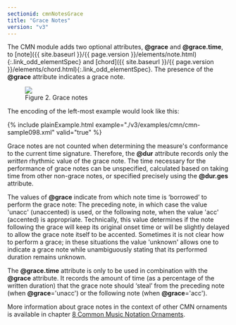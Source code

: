 ```yaml
---
sectionid: cmnNotesGrace
title: "Grace Notes"
version: "v3"
---
```




The CMN module adds two optional attributes, **@grace** and
**@grace.time**, to [note]({{ site.baseurl }}/{{ page.version }}/elements/note.html){:.link_odd_elementSpec} and [chord]({{ site.baseurl }}/{{ page.version }}/elements/chord.html){:.link_odd_elementSpec}.
The presence of the **@grace** attribute indicates a grace note.

<figure class="figure">
   <img src="../../../../guidelines/v3/Images/modules/cmn/grace-300.png" class="img-responsive"></img>
   <figcaption class="figure-caption">Figure 2. Grace notes</figcaption>
</figure>
The encoding of the left-most example would look like this:

{% include plainExample.html example="./v3/examples/cmn/cmn-sample098.xml" valid="true" %}


Grace notes are not counted when determining the measure's conformance to the current
time signature. Therefore, the **@dur** attribute records only the
*written* rhythmic value of the grace note. The time necessary for the
performance of grace notes can be unspecified, calculated based on taking time from
other non-grace notes, or specified precisely using the **@dur.ges**
attribute.

The values of **@grace** indicate from which note time is
‘borrowed’ to perform the grace note: The preceding note, in which
case the value 'unacc' (unaccented) is used, or the following note, when the value
'acc'
(accented) is appropriate. Technically, this value determines if the note following
the
grace will keep its original onset time or will be slightly delayed to allow the grace
note itself to be accented. Sometimes it is not clear how to perform a grace; in these
situations the value 'unknown' allows one to indicate a grace note while unambiguously
stating that its performed duration remains unknown.

The **@grace.time** attribute is only to be used in combination with the
**@grace** attribute. It records the amount of time (as a percentage of the
written duration) that the grace note should ‘steal’ from the
preceding note (when **@grace**='unacc') or the following note (when
**@grace**='acc').

More information about grace notes in the context of other CMN ornaments is available
in chapter 
<a class="link_ptr" title="Common Music Notation Ornaments" href="{{ site.baseurl }}/{{ page.version }}/guidelines/cmnOrnaments.html">8 Common Music Notation Ornaments</a>.

